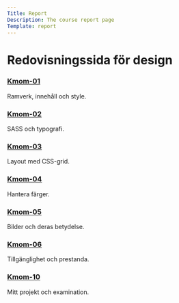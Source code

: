 ```yaml
---
Title: Report
Description: The course report page
Template: report
---
```


Redovisningssida för design
==================

<div class="kmom-box">
    <a href="report/kmom01"><h3>Kmom-01</h3></a>
    <p>Ramverk, innehåll och style.</p>
</div>

<div class="kmom-box">
    <a href="report/kmom02"><h3>Kmom-02</h3></a>
    <p>SASS och typografi.</p>
</div>

<div class="kmom-box">
    <a href="report/kmom03"><h3>Kmom-03</h3></a>
    <p>Layout med CSS-grid.</p>
</div>

<div class="kmom-box">
    <a href="report/kmom04"><h3>Kmom-04</h3></a>
    <p>Hantera färger.</p>
</div>

<div class="kmom-box">
    <a href="report/kmom05"><h3>Kmom-05</h3></a>
    <p>Bilder och deras betydelse.</p>
</div>

<div class="kmom-box">
    <a href="report/kmom06"><h3>Kmom-06</h3></a>
    <p>Tillgänglighet och prestanda.</p>
</div>

<div class="kmom-box-project">
    <a href="report/kmom10"><h3>Kmom-10</h3></a>
    <p>Mitt projekt och examination.</p>
</div>